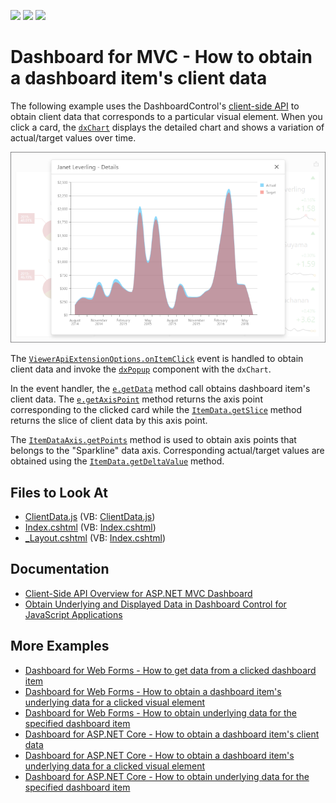 <!-- default badges list -->
![](https://img.shields.io/endpoint?url=https://codecentral.devexpress.com/api/v1/VersionRange/508230315/21.2.8%2B)
[![](https://img.shields.io/badge/Open_in_DevExpress_Support_Center-FF7200?style=flat-square&logo=DevExpress&logoColor=white)](https://supportcenter.devexpress.com/ticket/details/T1098878)
[![](https://img.shields.io/badge/📖_How_to_use_DevExpress_Examples-e9f6fc?style=flat-square)](https://docs.devexpress.com/GeneralInformation/403183)
<!-- default badges end -->
# Dashboard for MVC - How to obtain a dashboard item's client data

The following example uses the DashboardControl's [client-side API](https://docs.devexpress.com/Dashboard/16796) to obtain client data that corresponds to a particular visual element. When you click a card, the [`dxChart`](https://js.devexpress.com/DevExtreme/ApiReference/UI_Components/dxChart/) displays the detailed chart and shows a variation of actual/target values over time.

![](underlying-data-chart.png)

The [`ViewerApiExtensionOptions.onItemClick`](https://docs.devexpress.com/Dashboard/js-DevExpress.Dashboard.ViewerApiExtensionOptions#js_devexpress_dashboard_viewerapiextensionoptions_onitemclick) event is handled to obtain client data and invoke the [`dxPopup`](https://js.devexpress.com/DevExtreme/ApiReference/UI_Components/dxPopup/) component with the `dxChart`.

In the event handler, the [`e.getData`](https://docs.devexpress.com/Dashboard/js-DevExpress.Dashboard.ItemClickEventArgs#js_devexpress_dashboard_itemclickeventargs_getdata) method call obtains dashboard item's client data. The [`e.getAxisPoint`](https://docs.devexpress.com/Dashboard/js-DevExpress.Dashboard.ItemClickEventArgs#js_devexpress_dashboard_itemclickeventargs_getaxispoint) method returns the axis point corresponding to the clicked card while the [`ItemData.getSlice`](https://docs.devexpress.com/Dashboard/js-DevExpress.Dashboard.Data.ItemData?p=netframework#js_devexpress_dashboard_data_itemdata_getslice_value_) method returns the slice of client data by this axis point.

The [`ItemDataAxis.getPoints`](https://docs.devexpress.com/Dashboard/js-DevExpress.Dashboard.Data.ItemDataAxis?p=netframework#js_devexpress_dashboard_data_itemdataaxis_getpoints) method is used to obtain axis points that belongs to the "Sparkline" data axis. Corresponding actual/target values are obtained using the [`ItemData.getDeltaValue`](https://docs.devexpress.com/Dashboard/js-DevExpress.Dashboard.Data.ItemData?p=netframework#js_devexpress_dashboard_data_itemdata_getdeltavalue_deltaid_) method.

## Files to Look At

- [ClientData.js](./CS/MvcDashboardApp_ClientData/Scripts/ClientData.js) (VB: [ClientData.js](./VB/MvcDashboardApp_ClientData/Scripts/ClientData.js))
- [Index.cshtml](./CS/MvcDashboardApp_ClientData/Views/Home/Index.cshtml) (VB: [Index.cshtml](./VB/MvcDashboardApp_ClientData/Views/Home/Index.cshtml))
- [_Layout.cshtml](./CS/MvcDashboardApp_ClientData/Views/Shared/_Layout.cshtml) (VB: [Index.cshtml](./VB/MvcDashboardApp_ClientData/Views/Shared/_Layout.cshtml))

## Documentation

- [Client-Side API Overview for ASP.NET MVC Dashboard ](https://docs.devexpress.com/Dashboard/16796/web-dashboard/aspnet-mvc-dashboard-extension/client-side-api-overview)
- [Obtain Underlying and Displayed Data in Dashboard Control for JavaScript Applications](https://docs.devexpress.com/Dashboard/403003/web-dashboard/dashboard-control-for-javascript-applications-jquery-knockout-etc/obtain-underlying-and-displayed-data)

## More Examples

- [Dashboard for Web Forms - How to get data from a clicked dashboard item](https://github.com/DevExpress-Examples/Web-Dashboard---How-to-get-data-from-a-clicked-dashboard-item)
- [Dashboard for Web Forms - How to obtain a dashboard item's underlying data for a clicked visual element](https://github.com/DevExpress-Examples/aspxdashboard-how-to-obtain-a-dashboard-items-underlying-data-for-a-clicked-visual-element-t492257)
- [Dashboard for Web Forms - How to obtain underlying data for the specified dashboard item](https://github.com/DevExpress-Examples/aspxdashboard-how-to-obtain-underlying-data-for-the-specified-dashboard-item-t518504)
- [Dashboard for ASP.NET Core - How to obtain a dashboard item's client data](https://github.com/DevExpress-Examples/asp-net-core-dashboard-get-client-data)
- [Dashboard for ASP.NET Core  - How to obtain a dashboard item's underlying data for a clicked visual element](https://github.com/DevExpress-Examples/asp-net-core-dashboard-get-underlying-data-for-clicked-item)
- [Dashboard for ASP.NET Core  - How to obtain underlying data for the specified dashboard item](https://github.com/DevExpress-Examples/asp-net-core-dashboard-display-item-underlying-data)
